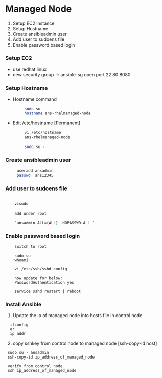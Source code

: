 # Managed Node

 1. Setup EC2 instance
 2. Setup Hostname
 3. Create ansibleadmin user
 4. Add user to sudoens file
 5. Enable password based login
 
 
 
 
 ### Setup EC2 
    
      
- use redhat linux
- new security group -> ansible-sg
                open port  22
                           80
                           8080
                           
 ### Setup Hostname
    
- Hostname command
      
   ```sh
		sudo su - 
		hostname ans-rhelmanaged-node
   ``` 
    
- Edit /etc/hostname [Permanent]
    
   ```sh
        vi /etc/hostname
        ans-rhelmanaged-node
        
        sudo su -
   ```

 ### Create ansibleadmin user
 
   ```sh
		useradd ansadmin
		passwd  ans12345
   ```
 
 ### Add user to sudoens file
   
   ```sh
      
	   visudo 
	   
	   add under root
	   
	   `ansadmin ALL=(ALL)	NOPASSWD:ALL `
   
   ```
   
    
### Enable password based login   


  ```
      switch to root 
    
      sudo su - 
      whoami
    
      vi /etc/ssh/sshd_config
    
      now update for below:
      PasswordAuthentication yes
    
      service sshd restart | reboot
   ```
 
 ### Install Ansible
 
   
   
  1. Update the ip of managed node into hosts file in control node 
   
   ```
     ifconfig
     or 
     ip addr
   ```
   
  2. copy sshkey from control node to managed node [ssh-copy-id host]

  ```
   sudo su - ansadmin
   ssh-copy-id ip_address_of_managed_node
   
   verify from control node
   ssh ip_address_of_managed_node
  ```
   
 
